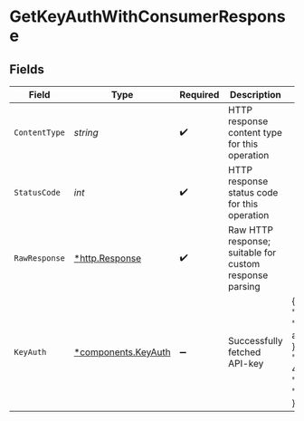 # GetKeyAuthWithConsumerResponse


## Fields

| Field                                                                                                                                                     | Type                                                                                                                                                      | Required                                                                                                                                                  | Description                                                                                                                                               | Example                                                                                                                                                   |
| --------------------------------------------------------------------------------------------------------------------------------------------------------- | --------------------------------------------------------------------------------------------------------------------------------------------------------- | --------------------------------------------------------------------------------------------------------------------------------------------------------- | --------------------------------------------------------------------------------------------------------------------------------------------------------- | --------------------------------------------------------------------------------------------------------------------------------------------------------- |
| `ContentType`                                                                                                                                             | *string*                                                                                                                                                  | :heavy_check_mark:                                                                                                                                        | HTTP response content type for this operation                                                                                                             |                                                                                                                                                           |
| `StatusCode`                                                                                                                                              | *int*                                                                                                                                                     | :heavy_check_mark:                                                                                                                                        | HTTP response status code for this operation                                                                                                              |                                                                                                                                                           |
| `RawResponse`                                                                                                                                             | [*http.Response](https://pkg.go.dev/net/http#Response)                                                                                                    | :heavy_check_mark:                                                                                                                                        | Raw HTTP response; suitable for custom response parsing                                                                                                   |                                                                                                                                                           |
| `KeyAuth`                                                                                                                                                 | [*components.KeyAuth](../../models/components/keyauth.md)                                                                                                 | :heavy_minus_sign:                                                                                                                                        | Successfully fetched API-key                                                                                                                              | {<br/>"consumer": {<br/>"id": "84a73fb8-50fc-44a7-a4d5-aa17728ee83f"<br/>},<br/>"id": "b2f34145-0343-41a4-9602-4c69dec2f269",<br/>"key": "IL1deIyHyQA40WpeLeA1bIUXuvTwlGjo"<br/>} |